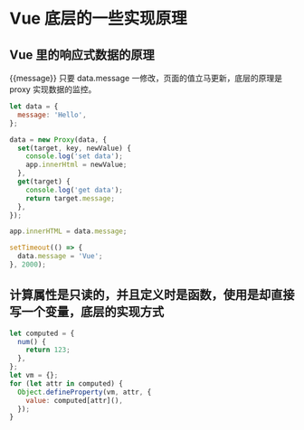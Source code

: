 # Vue 底层的一些实现原理

## Vue 里的响应式数据的原理

{{message}} 只要 data.message 一修改，页面的值立马更新，底层的原理是 proxy 实现数据的监控。

```js
let data = {
  message: 'Hello',
};

data = new Proxy(data, {
  set(target, key, newValue) {
    console.log('set data');
    app.innerHtml = newValue;
  },
  get(target) {
    console.log('get data');
    return target.message;
  },
});

app.innerHTML = data.message;

setTimeout(() => {
  data.message = 'Vue';
}, 2000);
```

## 计算属性是只读的，并且定义时是函数，使用是却直接写一个变量，底层的实现方式

```js
let computed = {
  num() {
    return 123;
  },
};
let vm = {};
for (let attr in computed) {
  Object.defineProperty(vm, attr, {
    value: computed[attr](),
  });
}
```
